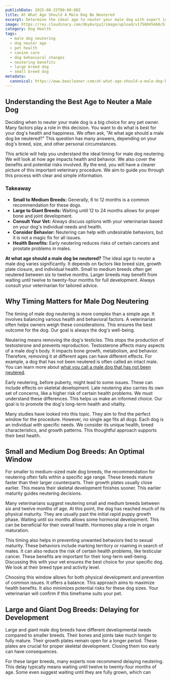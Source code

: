 ```yaml
---
publishDate: 2025-08-25T00:00:00Z
title: At What Age Should A Male Dog Be Neutered
excerpt: Determine the ideal age to neuter your male dog with expert insights on health, behavior, and breed considerations for optimal well-being.
image: https://res.cloudinary.com/dky6urpy2/image/upload/v1756045468/blog_image_1756045468_uyzias.webp
category: Dog Health
tags:
  - male dog neutering
  - dog neuter age
  - pet health
  - canine care
  - dog behavioral changes
  - neutering benefits
  - large breed dog
  - small breed dog
metadata:
  canonical: https://www.beacleaner.com/at-what-age-should-a-male-dog-be-neutered
---
```


## Understanding the Best Age to Neuter a Male Dog

Deciding when to neuter your male dog is a big choice for any pet owner. Many factors play a role in this decision. You want to do what is best for your dog's health and happiness. We often ask, "At what age should a male dog be neutered?" This question has many answers, depending on your dog's breed, size, and other personal circumstances.

This article will help you understand the ideal timing for male dog neutering. We will look at how age impacts health and behavior. We also cover the benefits and potential risks involved. By the end, you will have a clearer picture of this important veterinary procedure. We aim to guide you through this process with clear and simple information.

### Takeaway

*   **Small to Medium Breeds:** Generally, 6 to 12 months is a common recommendation for these dogs.
*   **Large to Giant Breeds:** Waiting until 12 to 24 months allows for proper bone and joint development.
*   **Consult Your Vet:** Always discuss options with your veterinarian based on your dog's individual needs and health.
*   **Consider Behavior:** Neutering can help with undesirable behaviors, but it is not a magic fix for all issues.
*   **Health Benefits:** Early neutering reduces risks of certain cancers and prostate problems in males.

**At what age should a male dog be neutered?** The ideal age to neuter a male dog varies significantly. It depends on factors like breed size, growth plate closure, and individual health. Small to medium breeds often get neutered between six to twelve months. Larger breeds may benefit from waiting until twelve to twenty-four months for full development. Always consult your veterinarian for tailored advice.

## Why Timing Matters for Male Dog Neutering

The timing of male dog neutering is more complex than a simple age. It involves balancing various health and behavioral factors. A veterinarian often helps owners weigh these considerations. This ensures the best outcome for the dog. Our goal is always the dog's well-being.

Neutering means removing the dog's testicles. This stops the production of testosterone and prevents reproduction. Testosterone affects many aspects of a male dog's body. It impacts bone growth, metabolism, and behavior. Therefore, removing it at different ages can have different effects. For example, a dog that has not been neutered is often called an intact male. You can learn more about [what you call a male dog that has not been neutered](https://beacleaner.com/what-do-you-call-a-male-dog-that-has-not-been-neutered).

Early neutering, before puberty, might lead to some issues. These can include effects on skeletal development. Late neutering also carries its own set of concerns, like a higher risk of certain health problems. We must understand these differences. This helps us make an informed choice. Our goal is to promote the dog's long-term health and vitality.

Many studies have looked into this topic. They aim to find the perfect window for the procedure. However, no single age fits all dogs. Each dog is an individual with specific needs. We consider its unique health, breed characteristics, and growth patterns. This thoughtful approach supports their best health.

## Small and Medium Dog Breeds: An Optimal Window

For smaller to medium-sized male dog breeds, the recommendation for neutering often falls within a specific age range. These breeds mature faster than their larger counterparts. Their growth plates usually close earlier. This means their skeletal development finishes sooner. This earlier maturity guides neutering decisions.

Many veterinarians suggest neutering small and medium breeds between six and twelve months of age. At this point, the dog has reached much of its physical maturity. They are usually past the initial rapid puppy growth phase. Waiting until six months allows some hormonal development. This can be beneficial for their overall health. Hormones play a role in organ maturation.

This timing also helps in preventing unwanted behaviors tied to sexual maturity. These behaviors include marking territory or roaming in search of mates. It can also reduce the risk of certain health problems, like testicular cancer. These benefits are important for their long-term well-being. Discussing this with your vet ensures the best choice for your specific dog. We look at their breed type and activity level.

Choosing this window allows for both physical development and prevention of common issues. It offers a balance. This approach aims to maximize health benefits. It also minimizes potential risks for these dog sizes. Your veterinarian will confirm if this timeframe suits your pet.

## Large and Giant Dog Breeds: Delaying for Development

Large and giant male dog breeds have different developmental needs compared to smaller breeds. Their bones and joints take much longer to fully mature. Their growth plates remain open for a longer period. These plates are crucial for proper skeletal development. Closing them too early can have consequences.

For these larger breeds, many experts now recommend delaying neutering. This delay typically means waiting until twelve to twenty-four months of age. Some even suggest waiting until they are fully grown, which can